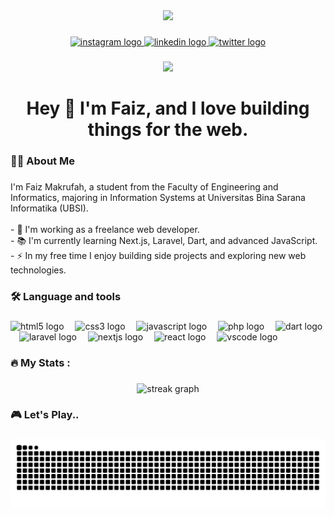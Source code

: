 <!-- ## Hi There! I'm Faiz Makrufah 👋

![Faiz Makrufah](img/github-header-image.png)

- 🌱 I’m currently learning [**Laravel**](https://laravel.com) Freamework

##### Skills

<img src="https://img.shields.io/badge/HTML5-E34F26?style=for-the-badge&logo=html5&logoColor=white" />
<img src="https://img.shields.io/badge/JavaScript-323330?style=for-the-badge&logo=javascript&logoColor=F7DF1E" />
<img src="https://img.shields.io/badge/PHP-777BB4?style=for-the-badge&logo=php&logoColor=white" />
<img src="https://img.shields.io/badge/CSS3-1572B6?style=for-the-badge&logo=css3&logoColor=white" />
<img src="https://img.shields.io/badge/Dart-0175C2?style=for-the-badge&logo=dart&logoColor=white" />
<img src="https://img.shields.io/badge/Laravel-FF2D20?style=for-the-badge&logo=laravel&logoColor=white" />
<img src="https://img.shields.io/badge/Microsoft-666666?style=for-the-badge&logo=microsoft&logoColor=white" />
<img src="https://img.shields.io/badge/next%20js-000000?style=for-the-badge&logo=nextdotjs&logoColor=white" />
<img src="https://img.shields.io/badge/React-20232A?style=for-the-badge&logo=react&logoColor=61DAFB" />

##### Connect With Me 
![https://intagram.com/svenfzm](https://img.shields.io/badge/Instagram-E4405F?style=for-the-badge&logo=instagram&logoColor=white) ![https://www.linkedin.com/in/faiz-makrufah-711240373?trk=contact-info](https://img.shields.io/badge/LinkedIn-0077B5?style=for-the-badge&logo=linkedin&logoColor=white)

##### My Github Stats
![Faiz Makrufah's GitHub stats](https://github-readme-stats.vercel.app/api?username=FaizMakrufah21&show_icons=true&theme=catppuccin_mocha)


<img src="" /> -->

<div align="center">
  <img height="400" src="https://media2.giphy.com/media/v1.Y2lkPTc5MGI3NjExNTlsZGg0enQzc2YzNGF4ejN4eDQxd3RzMGJpaXg4eHQ3NWZwYWJlbCZlcD12MV9pbnRlcm5hbF9naWZfYnlfaWQmY3Q9Zw/nFLW7PNGgN3lI68rdv/giphy.gif"  />
</div>

###

<div align="center">
  <a href="https://intagram.com/svenfzm" target="_blank">
    <img src="https://img.shields.io/static/v1?message=Instagram&logo=instagram&label=&color=E4405F&logoColor=white&labelColor=&style=for-the-badge" height="25" alt="instagram logo"  />
  </a>
  <a href="https://www.linkedin.com/in/faiz-makrufah-711240373?trk=contact-info" target="_blank">
    <img src="https://img.shields.io/static/v1?message=LinkedIn&logo=linkedin&label=&color=0077B5&logoColor=white&labelColor=&style=for-the-badge" height="25" alt="linkedin logo"  />
  </a>
  <a href="https://x.com/sventxc?t=UN1ucws8ZerDmdH8HrQqvw&s=09" target="_blank">
    <img src="https://img.shields.io/static/v1?message=Twitter&logo=twitter&label=&color=1DA1F2&logoColor=white&labelColor=&style=for-the-badge" height="25" alt="twitter logo"  />
  </a>
</div>

###

<div align="center">
  <img src="https://visitor-badge.laobi.icu/badge?page_id=FaizMakrufah21.FaizMakrufah21&"  />
</div>

###

<h1 align="center">Hey 👋 I'm Faiz, and I love building things for the web.</h1>

###

<h3 align="left">👩‍💻  About Me</h3>

###

<p align="left">I'm Faiz Makrufah, a student from the Faculty of Engineering and Informatics, majoring in Information Systems at Universitas Bina Sarana Informatika (UBSI).<br><br>- 🔭 I'm working as a freelance web developer.<br>- 📚  I'm currently learning Next.js, Laravel, Dart, and advanced JavaScript.<br>- ⚡ In my free time I enjoy building side projects and exploring new web technologies.</p>

###

<h3 align="left">🛠 Language and tools</h3>

###

<div align="left">
  <img src="https://skillicons.dev/icons?i=html" height="40" alt="html5 logo"  />
  <img width="10" />
  <img src="https://skillicons.dev/icons?i=css" height="40" alt="css3 logo"  />
  <img width="10" />
  <img src="https://skillicons.dev/icons?i=js" height="40" alt="javascript logo"  />
  <img width="10" />
  <img src="https://skillicons.dev/icons?i=php" height="40" alt="php logo"  />
  <img width="10" />
  <img src="https://skillicons.dev/icons?i=dart" height="40" alt="dart logo"  />
  <img width="10" />
  <img src="https://skillicons.dev/icons?i=laravel" height="40" alt="laravel logo"  />
  <img width="10" />
  <img src="https://skillicons.dev/icons?i=nextjs" height="40" alt="nextjs logo"  />
  <img width="10" />
  <img src="https://skillicons.dev/icons?i=react" height="40" alt="react logo"  />
  <img width="10" />
  <img src="https://skillicons.dev/icons?i=vscode" height="40" alt="vscode logo"  />
</div>

###

<h3 align="left">🔥   My Stats :</h3>

###

<div align="center">
  <img src="https://streak-stats.demolab.com?user=FaizMakrufah21&locale=en&mode=daily&theme=nightowl&hide_border=false&border_radius=5&order=3" height="220" alt="streak graph"  />
</div>

###

<h3 align="left">🎮   Let's Play..</h3>

###
<!--
<picture> 
  <source media="(prefers-color-scheme: dark)" srcset="https://raw.githubusercontent.com/FaizMakrufah21/FaizMakrufah21/output/pacman-contribution-graph-dark.svg">
  <source media="(prefers-color-scheme: light)" srcset="https://raw.githubusercontent.com/FaizMakrufah21/FaizMakrufah21/output/pacman-contribution-graph.svg">
  <img alt="pacman contribution graph" src="https://raw.githubusercontent.com/FaizMakrufah21/FaizMakrufah21/output/pacman-contribution-graph.svg">
</picture>  
-->
###

<img src="https://raw.githubusercontent.com/FaizMakrufah21/FaizMakrufah21/output/snake.svg" alt="Snake animation" />

###
